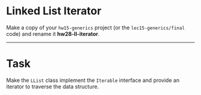# Linked List Iterator

Make a copy of your `hw15-generics` project (or the `lec15-generics/final` code) and rename it **hw28-ll-iterator**.

---

# Task

Make the `LList` class implement the `Iterable` interface and 
provide an iterator to traverse the data structure.

